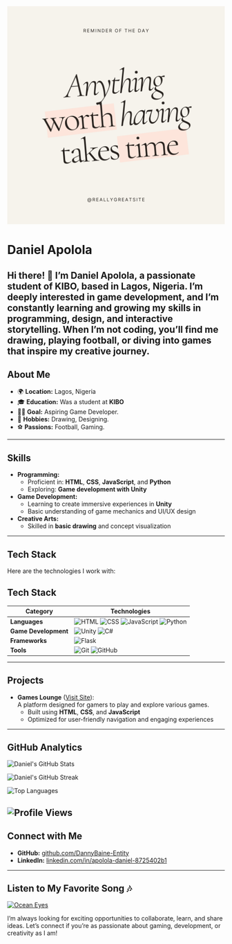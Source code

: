 <img src="https://github.com/DannyBaine-Entity/DannyBaine-Entity/blob/main/Anything%20worth%20Having.png?raw=true" 
     alt="Anything Worth Having" 
     style="max-width: 100%; height: auto;"/>
     
# **Daniel Apolola**

Hi there! 👋 I’m **Daniel Apolola**, a passionate student of **KIBO**, based in Lagos, Nigeria. I’m deeply interested in **game development**, and I’m constantly learning and growing my skills in **programming**, **design**, and **interactive storytelling**. When I’m not coding, you’ll find me drawing, playing football, or diving into games that inspire my creative journey.
---
## **About Me**
- 🌍 **Location:** Lagos, Nigeria  
- 🎓 **Education:** Was a student at **KIBO**  
- 👨‍💻 **Goal:** Aspiring Game Developer.
- 🎨 **Hobbies:** Drawing, Designing.
- ⚽ **Passions:** Football, Gaming.
---
## **Skills**
- **Programming:**  
   - Proficient in: **HTML**, **CSS**, **JavaScript**, and **Python**  
   - Exploring: **Game development with Unity**  
- **Game Development:**  
   - Learning to create immersive experiences in **Unity**  
   - Basic understanding of game mechanics and UI/UX design  
- **Creative Arts:**  
   - Skilled in **basic drawing** and concept visualization  
---

## **Tech Stack**

Here are the technologies I work with:

## **Tech Stack**

| **Category**           | **Technologies**                                                                                  |
|-------------------------|--------------------------------------------------------------------------------------------------|
| **Languages**           | ![HTML](https://img.shields.io/badge/-HTML-E34F26?style=flat-square&logo=html5&logoColor=white) ![CSS](https://img.shields.io/badge/-CSS-1572B6?style=flat-square&logo=css3&logoColor=white) ![JavaScript](https://img.shields.io/badge/-JavaScript-F7DF1E?style=flat-square&logo=javascript&logoColor=black) ![Python](https://img.shields.io/badge/-Python-3776AB?style=flat-square&logo=python&logoColor=white) |
| **Game Development**    | ![Unity](https://img.shields.io/badge/-Unity-000000?style=flat-square&logo=unity&logoColor=white) ![C#](https://img.shields.io/badge/-C%23-239120?style=flat-square&logo=c-sharp&logoColor=white)                                                |
| **Frameworks**          | ![Flask](https://img.shields.io/badge/-Flask-000000?style=flat-square&logo=flask&logoColor=white)                                                      |
| **Tools**               | ![Git](https://img.shields.io/badge/-Git-F05032?style=flat-square&logo=git&logoColor=white) ![GitHub](https://img.shields.io/badge/-GitHub-181717?style=flat-square&logo=github&logoColor=white)                                           |
---
## **Projects**
- **Games Lounge** ([Visit Site](https://games-lounge-cc16.onrender.com)):  
   A platform designed for gamers to play and explore various games.  
   - Built using **HTML**, **CSS**, and **JavaScript**  
   - Optimized for user-friendly navigation and engaging experiences  
---
## GitHub Analytics

![Daniel's GitHub Stats](https://github-readme-stats.vercel.app/api?username=DannyBaine-Entity&show_icons=true&theme=radical)

![Daniel's GitHub Streak](https://streak-stats.demolab.com?user=DannyBaine-Entity&theme=radical)

![Top Languages](https://github-readme-stats.vercel.app/api/top-langs/?username=DannyBaine-Entity&layout=compact&theme=radical)

![Profile Views](https://komarev.com/ghpvc/?username=DannyBaine-Entity&color=brightgreen)
---

## **Connect with Me**
- **GitHub:** [github.com/DannyBaine-Entity](https://github.com/DannyBaine-Entity)  
- **LinkedIn:** [linkedin.com/in/apolola-daniel-8725402b1](https://www.linkedin.com/in/apolola-daniel-8725402b1)
---
## Listen to My Favorite Song 🎶

[![Ocean Eyes](https://novatorem.vercel.app/api/spotify)](https://open.spotify.com/track/2jAI1DTr5XhX9AJ1K9LX4c)


I’m always looking for exciting opportunities to collaborate, learn, and share ideas. Let’s connect if you’re as passionate about gaming, development, or creativity as I am!
